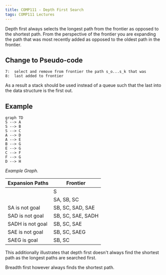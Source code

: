 ```yaml
---
title: COMP111 - Depth First Search
tags: COMP111 Lectures
---
```

Depth first always selects the longest path from the frontier as opposed to the shortest path. From the perspective of the frontier you are expanding the path that was most recently added as opposed to the oldest path in the frontier.

## Change to Pseudo-code

```
7:	select and remove from frontier the path s_o...s_k that was
8: 	last added to frontier
```

As a result a stack should be used instead of a queue such that the last into the data structure is the first out.

## Example

```mermaid
graph TD
S --> A
S --> B
S --> C
A --> D
A --> E
B --> G
E --> G
C --> F
F --> G
D --> H
```
*Example Graph.*

| Expansion Paths | Frontier |
| --- | --- |
| | S |
| | SA, SB, SC|
| SA is not goal | SB, SC, SAD, SAE |
| SAD is not goal | SB, SC, SAE, SADH |
| SADH is not goal | SB, SC, SAE |
| SAE is not goal | SB, SC, SAEG |
| SAEG is goal | SB, SC |

This additionally illustrates that depth first doesn't always find the shortest path as the longest paths are searched first. 

Breadth first however always finds the shortest path.
